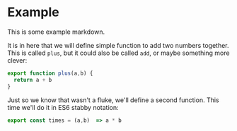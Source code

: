 # Example

This is some example markdown.

It is in here that we will define simple function to 
add two numbers together. This is called `plus`, but it
could also be called `add`, or maybe something more clever:
```js
export function plus(a,b) {
  return a + b
}
```

Just so we know that wasn't a fluke, we'll define a
second function. This time we'll do it in ES6 stabby notation:

```js
export const times = (a,b)  => a * b
```